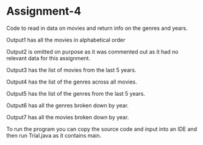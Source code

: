 # Assignment-4
Code to read in data on movies and return info on the genres and years.

Output1 has all the movies in alphabetical order

Output2 is omitted on purpose as it was commented out as it had no relevant data for this assignment.

Output3 has the list of movies from the last 5 years.

Output4 has the list of the genres across all movies.

Output5 has the list of the genres from the last 5 years.

Output6 has all the genres broken down by year.

Output7 has all the movies broken down by year.


To run the program you can copy the source code and input into an IDE and then run Trial.java as it contains main.
